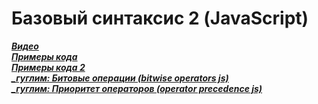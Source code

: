 # Базовый синтаксис 2 (JavaScript)

***[Видео](https://www.youtube.com/watch?v=qa-XleqA0JU&feature=youtu.be)<br>
[Примеры кода](https://github.com/HowProgrammingWorks/DataTypes/tree/master/JavaScript)<br>
[Примеры кода 2](https://github.com/HowProgrammingWorks/Conditional/tree/master/Javascript)<br>
[_гуглим: Битовые операции (bitwise operators js)](https://developer.mozilla.org/ru/docs/Web/JavaScript/Reference/Operators/Bitwise_Operators)<br>
[_гуглим: Приоритет операторов (operator precedence js)](https://developer.mozilla.org/ru/docs/Web/JavaScript/Reference/Operators/Operator_Precedence)***<br>

